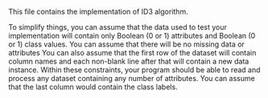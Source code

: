 This file contains the implementation of ID3 algorithm.


To simplify things, you can assume that the data used to test your implementation will contain only Boolean (0 or 1) attributes and Boolean (0 or 1) class values.
You can assume that there will be no missing data or attributes
You can also assume that the first row of the dataset will contain column names and each non-blank line after that will contain a new data instance.
Within these constraints, your program should be able to read and process any dataset containing any number of attributes.
You can assume that the last column would contain the class labels.
